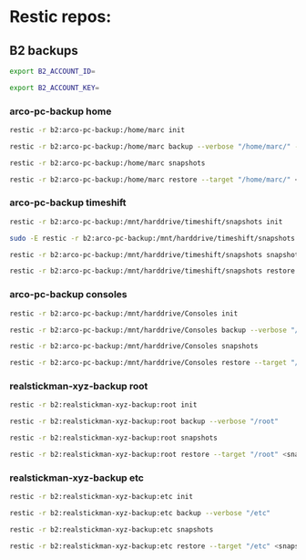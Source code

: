# Restic repos:

## B2 backups

```bash
export B2_ACCOUNT_ID=  
```
```bash
export B2_ACCOUNT_KEY=  
```

### arco-pc-backup home

```bash
restic -r b2:arco-pc-backup:/home/marc init
```
```bash
restic -r b2:arco-pc-backup:/home/marc backup --verbose "/home/marc/" --exclude-file=/home/marc/Dokumente/home-exclude.txt
```
```bash
restic -r b2:arco-pc-backup:/home/marc snapshots
```
```bash
restic -r b2:arco-pc-backup:/home/marc restore --target "/home/marc/" <snapshot>
```

### arco-pc-backup timeshift

```bash
restic -r b2:arco-pc-backup:/mnt/harddrive/timeshift/snapshots init
```
```bash
sudo -E restic -r b2:arco-pc-backup:/mnt/harddrive/timeshift/snapshots backup --verbose "/mnt/1d90c4d5-21d2-4455-bb4a-814de8496744/timeshift/snapshots/"
```
```bash
restic -r b2:arco-pc-backup:/mnt/harddrive/timeshift/snapshots snapshots
```
```bash
restic -r b2:arco-pc-backup:/mnt/harddrive/timeshift/snapshots restore --target "/mnt/1d90c4d5-21d2-4455-bb4a-814de8496744/timeshift/snapshots/" <snapshot>
```

### arco-pc-backup consoles

```bash
restic -r b2:arco-pc-backup:/mnt/harddrive/Consoles init
```
```bash
restic -r b2:arco-pc-backup:/mnt/harddrive/Consoles backup --verbose "/mnt/1d90c4d5-21d2-4455-bb4a-814de8496744/Consoles"
```
```bash
restic -r b2:arco-pc-backup:/mnt/harddrive/Consoles snapshots
```
```bash
restic -r b2:arco-pc-backup:/mnt/harddrive/Consoles restore --target "/mnt/1d90c4d5-21d2-4455-bb4a-814de8496744/Consoles" <snapshot>
```

### realstickman-xyz-backup root

```bash
restic -r b2:realstickman-xyz-backup:root init
```
```bash
restic -r b2:realstickman-xyz-backup:root backup --verbose "/root"
```
```bash
restic -r b2:realstickman-xyz-backup:root snapshots 
```
```bash
restic -r b2:realstickman-xyz-backup:root restore --target "/root" <snapshot>
```

### realstickman-xyz-backup etc

```bash
restic -r b2:realstickman-xyz-backup:etc init
```
```bash
restic -r b2:realstickman-xyz-backup:etc backup --verbose "/etc"
```
```bash
restic -r b2:realstickman-xyz-backup:etc snapshots 
```
```bash
restic -r b2:realstickman-xyz-backup:etc restore --target "/etc" <snapshot>
```

